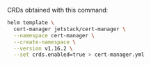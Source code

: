 CRDs obtained with this command:
```bash
helm template \
  cert-manager jetstack/cert-manager \
  --namespace cert-manager \
  --create-namespace \
  --version v1.16.2 \
  --set crds.enabled=true > cert-manager.yml
```